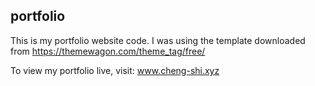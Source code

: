 
## portfolio

This is my portfolio website code. I was using the template downloaded from https://themewagon.com/theme_tag/free/

To view my portfolio live, visit: www.cheng-shi.xyz
